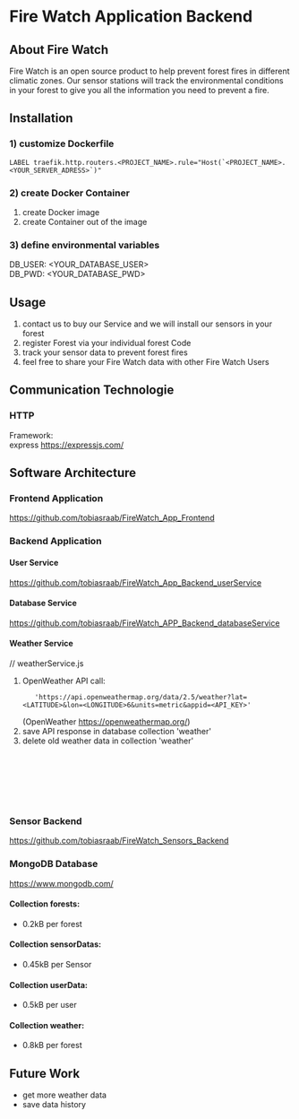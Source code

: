 # Fire Watch Application Backend

## About Fire Watch

Fire Watch is an open source product to help prevent forest fires in different climatic zones.
Our sensor stations will track the environmental conditions in your forest to give you all the information you need to prevent a fire.


## Installation

### 1) customize Dockerfile
```
LABEL traefik.http.routers.<PROJECT_NAME>.rule="Host(`<PROJECT_NAME>.<YOUR_SERVER_ADRESS>`)"
```
### 2) create Docker Container
1. create Docker image
2. create Container out of the image
     
### 3) define environmental variables
DB_USER: <YOUR_DATABASE_USER><br>
DB_PWD:  <YOUR_DATABASE_PWD>




## Usage

1) contact us to buy our Service and we will install our sensors in your forest
2) register Forest via your individual forest Code
3) track your sensor data to prevent forest fires
4) feel free to share your Fire Watch data with other Fire Watch Users

## Communication Technologie
### HTTP
Framework:<br>
express https://expressjs.com/


## Software Architecture

### Frontend Application
https://github.com/tobiasraab/FireWatch_App_Frontend


### Backend Application

#### User Service

https://github.com/tobiasraab/FireWatch_App_Backend_userService

#### Database Service
https://github.com/tobiasraab/FireWatch_APP_Backend_databaseService




#### Weather Service
// weatherService.js
1) OpenWeather API call:
   ```
      'https://api.openweathermap.org/data/2.5/weather?lat=<LATITUDE>&lon=<LONGITUDE>6&units=metric&appid=<API_KEY>'
   ```
   (OpenWeather https://openweathermap.org/)
2) save API response in database collection 'weather'
3) delete old weather data in collection 'weather'
<br><br><br><br><br><br><br>








### Sensor Backend
https://github.com/tobiasraab/FireWatch_Sensors_Backend


### MongoDB Database
https://www.mongodb.com/
#### Collection forests:<br>
* 0.2kB per forest
#### Collection sensorDatas:<br>
* 0.45kB per Sensor
#### Collection userData:<br>
* 0.5kB per user
#### Collection weather:<br>
* 0.8kB per forest






## Future Work
* get more weather data
* save data history
